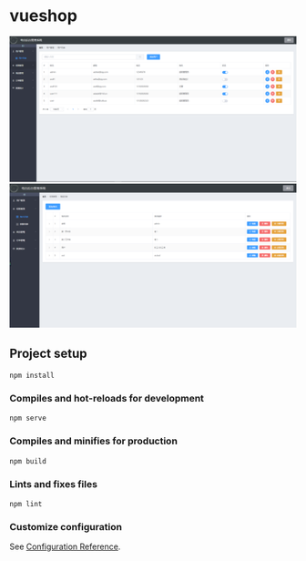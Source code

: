 # vueshop


![用户列表图片](./img/home.png) 
![角色管理图片](./img/role.png) 

## Project setup

```
npm install
```

### Compiles and hot-reloads for development

```
npm serve
```

### Compiles and minifies for production

```
npm build
```

### Lints and fixes files

```
npm lint
```

### Customize configuration

See [Configuration Reference](https://cli.vuejs.org/config/).

